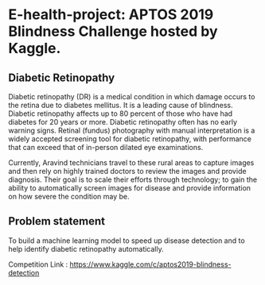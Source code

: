 # E-health-project: APTOS 2019 Blindness Challenge hosted by Kaggle.

## Diabetic Retinopathy
Diabetic retinopathy (DR) is a medical condition in which damage occurs to the retina due to diabetes mellitus. It is a leading cause of blindness. Diabetic retinopathy affects up to 80 percent of those who have had diabetes for 20 years or more.
Diabetic retinopathy often has no early warning signs. Retinal (fundus) photography with manual interpretation is a widely accepted screening tool for diabetic retinopathy, with performance that can exceed that of in-person dilated eye examinations.

Currently, Aravind technicians travel to these rural areas to capture images and then rely on highly trained doctors to review the images and provide diagnosis. Their goal is to scale their efforts through technology; to gain the ability to automatically screen images for disease and provide information on how severe the condition may be.

## Problem statement
To build a machine learning model to speed up disease detection and to help identify diabetic retinopathy automatically.


Competition Link : https://www.kaggle.com/c/aptos2019-blindness-detection
